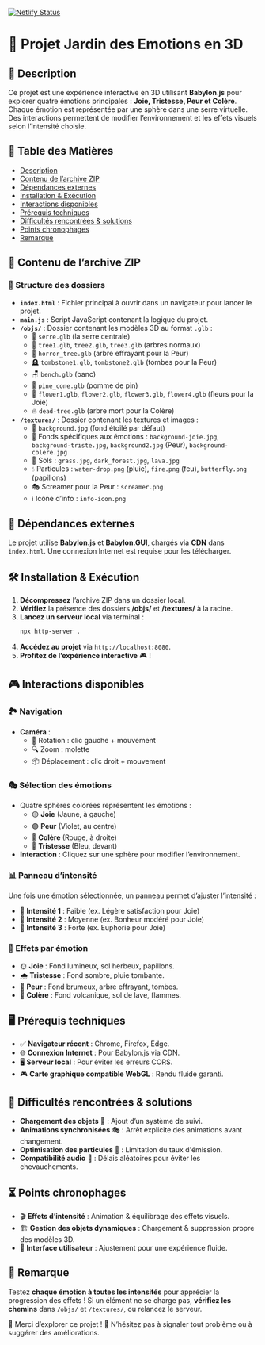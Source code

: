 [![Netlify Status](https://api.netlify.com/api/v1/badges/9090b521-377a-4a04-82c5-21aea5f18f82/deploy-status)](https://app.netlify.com/sites/emotionsgarden/deploys)

# 🌟 Projet Jardin des Emotions en 3D

## 📖 Description
Ce projet est une expérience interactive en 3D utilisant **Babylon.js** pour explorer quatre émotions principales : **Joie, Tristesse, Peur et Colère**. Chaque émotion est représentée par une sphère dans une serre virtuelle. Des interactions permettent de modifier l’environnement et les effets visuels selon l’intensité choisie.

## 📑 Table des Matières
- [Description](#-description)
- [Contenu de l’archive ZIP](#-contenu-de-larchive-zip)
- [Dépendances externes](#-dépendances-externes)
- [Installation & Exécution](#-installation--exécution)
- [Interactions disponibles](#-interactions-disponibles)
- [Prérequis techniques](#-prérequis-techniques)
- [Difficultés rencontrées & solutions](#-difficultés-rencontrées--solutions)
- [Points chronophages](#-points-chronophages)
- [Remarque](#-remarque)

## 📂 Contenu de l’archive ZIP

### 📁 Structure des dossiers
- **`index.html`** : Fichier principal à ouvrir dans un navigateur pour lancer le projet.
- **`main.js`** : Script JavaScript contenant la logique du projet.
- **`/objs/`** : Dossier contenant les modèles 3D au format `.glb` :
  - 🌿 `serre.glb` (la serre centrale)
  - 🌳 `tree1.glb`, `tree2.glb`, `tree3.glb` (arbres normaux)
  - 👻 `horror_tree.glb` (arbre effrayant pour la Peur)
  - 🪦 `tombstone1.glb`, `tombstone2.glb` (tombes pour la Peur)
  - 🪑 `bench.glb` (banc)
  - 🍂 `pine_cone.glb` (pomme de pin)
  - 🌼 `flower1.glb`, `flower2.glb`, `flower3.glb`, `flower4.glb` (fleurs pour la Joie)
  - 🔥 `dead-tree.glb` (arbre mort pour la Colère)
- **`/textures/`** : Dossier contenant les textures et images :
  - 🌌 `background.jpg` (fond étoilé par défaut)
  - 🎨 Fonds spécifiques aux émotions : `background-joie.jpg`, `background-triste.jpg`, `background2.jpg` (Peur), `background-colere.jpg`
  - 🌱 Sols : `grass.jpg`, `dark_forest.jpg`, `lava.jpg`
  - 💧 Particules : `water-drop.png` (pluie), `fire.png` (feu), `butterfly.png` (papillons)
  - 🎭 Screamer pour la Peur : `screamer.png`
  - ℹ️ Icône d’info : `info-icon.png`

## 🔗 Dépendances externes
Le projet utilise **Babylon.js** et **Babylon.GUI**, chargés via **CDN** dans `index.html`. Une connexion Internet est requise pour les télécharger.

## 🛠️ Installation & Exécution
1. **Décompressez** l’archive ZIP dans un dossier local.
2. **Vérifiez** la présence des dossiers **/objs/** et **/textures/** à la racine.
3. **Lancez un serveur local** via terminal :
   ```sh
   npx http-server .
   ```
4. **Accédez au projet** via `http://localhost:8080`.
5. **Profitez de l’expérience interactive** 🎮 !

## 🎮 Interactions disponibles

### 🏞️ Navigation
- **Caméra** :
  - 🎥 Rotation : clic gauche + mouvement
  - 🔍 Zoom : molette
  - 📦 Déplacement : clic droit + mouvement

### 🎭 Sélection des émotions
- Quatre sphères colorées représentent les émotions :
  - 🟡 **Joie** (Jaune, à gauche)
  - 🟣 **Peur** (Violet, au centre)
  - 🔴 **Colère** (Rouge, à droite)
  - 🔵 **Tristesse** (Bleu, devant)
- **Interaction** : Cliquez sur une sphère pour modifier l’environnement.

### 📊 Panneau d’intensité
Une fois une émotion sélectionnée, un panneau permet d’ajuster l’intensité :
- 🔹 **Intensité 1** : Faible (ex. Légère satisfaction pour Joie)
- 🔸 **Intensité 2** : Moyenne (ex. Bonheur modéré pour Joie)
- 🔺 **Intensité 3** : Forte (ex. Euphorie pour Joie)

### 🌈 Effets par émotion
- 🌞 **Joie** : Fond lumineux, sol herbeux, papillons.
- 🌧️ **Tristesse** : Fond sombre, pluie tombante.
- 👻 **Peur** : Fond brumeux, arbre effrayant, tombes.
- 🌋 **Colère** : Fond volcanique, sol de lave, flammes.

## 🖥️ Prérequis techniques
- ✅ **Navigateur récent** : Chrome, Firefox, Edge.
- 🌐 **Connexion Internet** : Pour Babylon.js via CDN.
- 🖥️ **Serveur local** : Pour éviter les erreurs CORS.
- 🎮 **Carte graphique compatible WebGL** : Rendu fluide garanti.

## 🛑 Difficultés rencontrées & solutions
- **Chargement des objets** 🔄 : Ajout d’un système de suivi.
- **Animations synchronisées** 🎭 : Arrêt explicite des animations avant changement.
- **Optimisation des particules** 🎇 : Limitation du taux d'émission.
- **Compatibilité audio** 🎵 : Délais aléatoires pour éviter les chevauchements.

## ⏳ Points chronophages
- 🎬 **Effets d’intensité** : Animation & équilibrage des effets visuels.
- 🏗️ **Gestion des objets dynamiques** : Chargement & suppression propre des modèles 3D.
- 🎨 **Interface utilisateur** : Ajustement pour une expérience fluide.

## 📌 Remarque
Testez **chaque émotion à toutes les intensités** pour apprécier la progression des effets !
Si un élément ne se charge pas, **vérifiez les chemins** dans `/objs/` et `/textures/`, ou relancez le serveur.

🙏 Merci d’explorer ce projet ! 🚀 N’hésitez pas à signaler tout problème ou à suggérer des améliorations.

